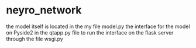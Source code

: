 # neyro_network
the model itself is located in the my file
model.py the interface for the model on Pyside2 in the qtapp.py file
to run the interface on the flask server through the file wsgi.py
